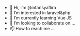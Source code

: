 - 👋 Hi, I’m @intansyaflira
- 👀 I’m interested in laravel&php
- 🌱 I’m currently learning Vue JS
- 💞️ I’m looking to collaborate on ...
- 📫 How to reach me ...

<!---
intansyaflira/intansyaflira is a ✨ special ✨ repository because its `README.md` (this file) appears on your GitHub profile.
You can click the Preview link to take a look at your changes.
--->
